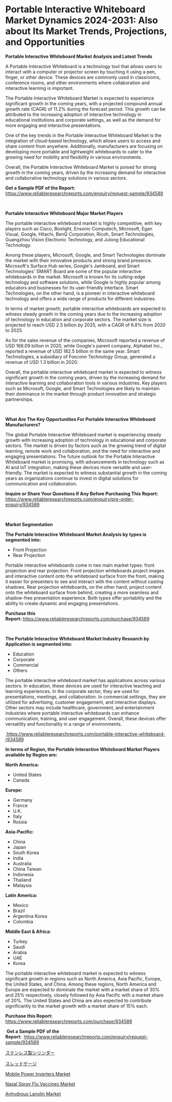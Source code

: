 <p><h1>Portable Interactive Whiteboard Market Dynamics 2024-2031: Also about Its Market Trends, Projections, and Opportunities</h1></p><p><strong>Portable Interactive Whiteboard Market Analysis and Latest Trends</strong></p>
<p><p>A Portable Interactive Whiteboard is a technology tool that allows users to interact with a computer or projector screen by touching it using a pen, finger, or other device. These devices are commonly used in classrooms, conference rooms, and other environments where collaboration and interactive learning is important.</p><p>The Portable Interactive Whiteboard Market is expected to experience significant growth in the coming years, with a projected compound annual growth rate (CAGR) of 11.2% during the forecast period. This growth can be attributed to the increasing adoption of interactive technology in educational institutions and corporate settings, as well as the demand for more engaging and interactive presentations.</p><p>One of the key trends in the Portable Interactive Whiteboard Market is the integration of cloud-based technology, which allows users to access and share content from anywhere. Additionally, manufacturers are focusing on developing more portable and lightweight whiteboards to cater to the growing need for mobility and flexibility in various environments.</p><p>Overall, the Portable Interactive Whiteboard Market is poised for strong growth in the coming years, driven by the increasing demand for interactive and collaborative technology solutions in various sectors.</p></p>
<p><strong>Get a Sample PDF of the Report:&nbsp;</strong> <a href="https://www.reliableresearchreports.com/enquiry/request-sample/934589">https://www.reliableresearchreports.com/enquiry/request-sample/934589</a></p>
<p>&nbsp;</p>
<p><strong>Portable Interactive Whiteboard Major Market Players</strong></p>
<p><p>The portable interactive whiteboard market is highly competitive, with key players such as Cisco, Boxlight, Ensonic Computech, Microsoft, Egan Visual, Google, Hitachi, BenQ Corporation, Ricoh, Smart Technologies, Guangzhou Vision Electronic Technology, and Julong Educational Technology. </p><p>Among these players, Microsoft, Google, and Smart Technologies dominate the market with their innovative products and strong brand presence. Microsoft's Surface Hub series, Google's Jamboard, and Smart Technologies' SMART Board are some of the popular interactive whiteboards in the market. Microsoft is known for its cutting-edge technology and software solutions, while Google is highly popular among educators and businesses for its user-friendly interface. Smart Technologies, on the other hand, is a pioneer in interactive whiteboard technology and offers a wide range of products for different industries. </p><p>In terms of market growth, portable interactive whiteboards are expected to witness steady growth in the coming years due to the increasing adoption of technology in education and corporate sectors. The market size is projected to reach USD 2.5 billion by 2025, with a CAGR of 6.8% from 2020 to 2025.</p><p>As for the sales revenue of the companies, Microsoft reported a revenue of USD 168.09 billion in 2020, while Google's parent company, Alphabet Inc., reported a revenue of USD 182.5 billion in the same year. Smart Technologies, a subsidiary of Foxconn Technology Group, generated a revenue of USD 1.3 billion in 2020.</p><p>Overall, the portable interactive whiteboard market is expected to witness significant growth in the coming years, driven by the increasing demand for interactive learning and collaboration tools in various industries. Key players such as Microsoft, Google, and Smart Technologies are likely to maintain their dominance in the market through product innovation and strategic partnerships.</p></p>
<p>&nbsp;</p>
<p><strong>What Are The Key Opportunities For Portable Interactive Whiteboard Manufacturers?</strong></p>
<p><p>The global Portable Interactive Whiteboard market is experiencing steady growth with increasing adoption of technology in educational and corporate sectors. The market is driven by factors such as the growing trend of digital learning, remote work and collaboration, and the need for interactive and engaging presentations. The future outlook for the Portable Interactive Whiteboard market is promising, with advancements in technology such as AI and IoT integration, making these devices more versatile and user-friendly. The market is expected to witness substantial growth in the coming years as organizations continue to invest in digital solutions for communication and collaboration.</p></p>
<p><strong>Inquire or Share Your Questions If Any Before Purchasing This Report:</strong> <a href="https://www.reliableresearchreports.com/enquiry/pre-order-enquiry/934589">https://www.reliableresearchreports.com/enquiry/pre-order-enquiry/934589</a></p>
<p>&nbsp;</p>
<p><strong>Market Segmentation</strong></p>
<p><strong>The Portable Interactive Whiteboard Market Analysis by types is segmented into:</strong></p>
<p><ul><li>Front Projection</li><li>Rear Projection</li></ul></p>
<p><p>Portable interactive whiteboards come in two main market types: front projection and rear projection. Front projection whiteboards project images and interactive content onto the whiteboard surface from the front, making it easier for presenters to see and interact with the content without casting shadows. Rear projection whiteboards, on the other hand, project content onto the whiteboard surface from behind, creating a more seamless and shadow-free presentation experience. Both types offer portability and the ability to create dynamic and engaging presentations.</p></p>
<p><strong>Purchase this Report:&nbsp;</strong><a href="https://www.reliableresearchreports.com/purchase/934589">https://www.reliableresearchreports.com/purchase/934589</a></p>
<p>&nbsp;</p>
<p><strong>The Portable Interactive Whiteboard Market Industry Research by Application is segmented into:</strong></p>
<p><ul><li>Education</li><li>Corporate</li><li>Commercial</li><li>Others</li></ul></p>
<p><p>The portable interactive whiteboard market has applications across various sectors. In education, these devices are used for interactive teaching and learning experiences. In the corporate sector, they are used for presentations, meetings, and collaboration. In commercial settings, they are utilized for advertising, customer engagement, and interactive displays. Other sectors may include healthcare, government, and entertainment industries where portable interactive whiteboards can enhance communication, training, and user engagement. Overall, these devices offer versatility and functionality in a range of environments.</p></p>
<p><a href="https://www.reliableresearchreports.com/portable-interactive-whiteboard-r934589">&nbsp;https://www.reliableresearchreports.com/portable-interactive-whiteboard-r934589</a></p>
<p><strong>In terms of Region, the Portable Interactive Whiteboard Market Players available by Region are:</strong></p>
<p>
    <p> <strong> North America: </strong>
        <ul>
            <li>United States</li>
            <li>Canada</li>
        </ul>
        </p> 
    <p> <strong> Europe: </strong>
        <ul>
            <li>Germany</li>
            <li>France</li>
            <li>U.K.</li>
            <li>Italy</li>
            <li>Russia</li>
        </ul>
        </p> 
    <p> <strong> Asia-Pacific: </strong>
        <ul>
            <li>China</li>
            <li>Japan</li>
            <li>South Korea</li>
            <li>India</li>
            <li>Australia</li>
            <li>China Taiwan</li>
            <li>Indonesia</li>
            <li>Thailand</li>
            <li>Malaysia</li>
        </ul>
        </p> 
    <p> <strong> Latin America: </strong>
        <ul>
            <li>Mexico</li>
            <li>Brazil</li>
            <li>Argentina Korea</li>
            <li>Colombia</li>
        </ul>
        </p> 
    <p> <strong> Middle East & Africa: </strong>
        <ul>
            <li>Turkey</li>
            <li>Saudi</li>
            <li>Arabia</li>
            <li>UAE</li>
            <li>Korea</li>
        </ul>
    </p>
    </p>
<p><p>The portable interactive whiteboard market is expected to witness significant growth in regions such as North America, Asia Pacific, Europe, the United States, and China. Among these regions, North America and Europe are expected to dominate the market with a market share of 30% and 25% respectively, closely followed by Asia Pacific with a market share of 20%. The United States and China are also expected to contribute significantly to the market growth with a market share of 15% each.</p></p>
<p><strong>Purchase this Report: </strong><a href="https://www.reliableresearchreports.com/purchase/934589">https://www.reliableresearchreports.com/purchase/934589</a></p>
<p>&nbsp;<strong>Get a Sample PDF of the Report:&nbsp;&nbsp;</strong><a href="https://www.reliableresearchreports.com/enquiry/request-sample/934589">https://www.reliableresearchreports.com/enquiry/request-sample/934589</a></p>
<p><strong></strong></p>
<p><p><a href="https://medium.com/@redsalmon1949/%E3%82%B9%E3%83%86%E3%83%B3%E3%83%AC%E3%82%B9%E9%8B%BC%E3%82%B7%E3%83%AA%E3%83%B3%E3%83%80%E3%83%BC%E5%B8%82%E5%A0%B4-2031%E5%B9%B4%E3%81%BE%E3%81%A7%E3%81%AE%E3%83%88%E3%83%AC%E3%83%B3%E3%83%89-%E4%BA%88%E6%B8%AC-%E7%AB%B6%E4%BA%89%E5%88%86%E6%9E%90-bc4d5968841a">ステンレス製シリンダー</a></p><p><a href="https://medium.com/@julian6skinner/%E7%B3%B8%E3%82%B2%E3%83%BC%E3%82%B8%E5%B8%82%E5%A0%B4-%E6%88%90%E5%8A%9F%E3%81%99%E3%82%8B%E3%83%93%E3%82%B8%E3%83%8D%E3%82%B9%E6%88%A6%E7%95%A5%E3%81%AE%E9%8D%B5-2031%E5%B9%B4%E3%81%BE%E3%81%A7%E3%81%AE%E4%BA%88%E6%B8%AC-33a0316e82f9">スレッドゲージ</a></p><p><a href="https://www.linkedin.com/pulse/mobile-power-inverters-market-size-trends-complete-industry-xsuec">Mobile Power Inverters Market</a></p><p><a href="https://medium.com/@sahanad234/nasal-spray-flu-vaccines-market-size-cagr-trends-2024-2030-c4f1bdd380fe">Nasal Spray Flu Vaccines Market</a></p><p><a href="https://www.linkedin.com/pulse/anhydrous-lanolinnbspmarket-focuses-market-share-size-projected-1cqce">Anhydrous Lanolin Market</a></p></p>